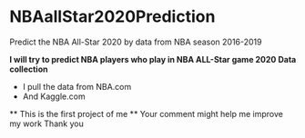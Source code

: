 # NBAallStar2020Prediction
Predict the NBA All-Star 2020 by data from NBA season 2016-2019 

<b> I will try to predict NBA players who play in NBA ALL-Star game 2020 </b>
<b> Data collection</b>
- I pull the data from NBA.com
- And Kaggle.com

** This is the first project of me **
Your comment might help me improve my work
Thank you
